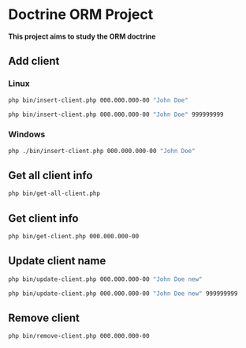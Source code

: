 # Doctrine ORM Project

**This project aims to study the ORM doctrine**


## Add client

### Linux
``` bash
php bin/insert-client.php 000.000.000-00 "John Doe" 
```
``` bash
php bin/insert-client.php 000.000.000-00 "John Doe" 999999999
```

### Windows
``` bash
php ./bin/insert-client.php 000.000.000-00 "John Doe"
```

## Get all client info

``` bash
php bin/get-all-client.php
```

## Get client info

``` bash
php bin/get-client.php 000.000.000-00
```

## Update client name

``` bash
php bin/update-client.php 000.000.000-00 "John Doe new"
```
``` bash
php bin/update-client.php 000.000.000-00 "John Doe new" 999999999
```

## Remove client

``` bash
php bin/remove-client.php 000.000.000-00
```